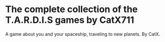 # The complete collection of the T.A.R.D.I.S games by CatX711
A game about you and your spaceship, traveling to new planets. By CatX.
